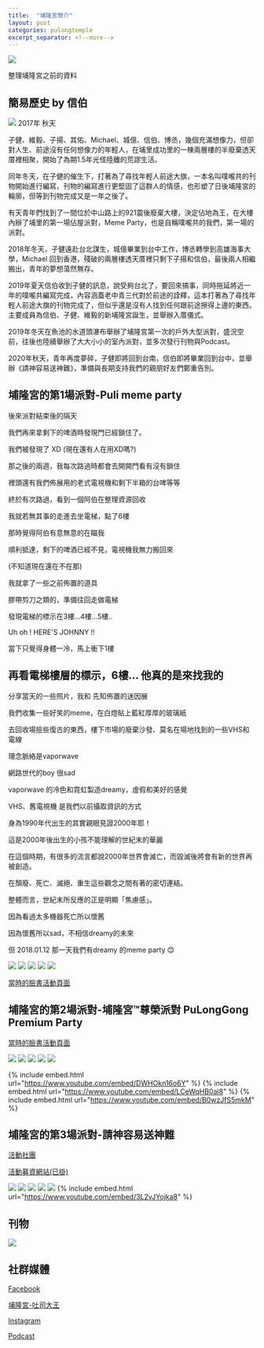 ```yaml
---
title:  "埔隆宮簡介"
layout: post
categories: pulongtemple
excerpt_separator: <!--more-->
---
```

<!-- 《》「」 -->
![](/assets/images/pulongtemple/0.jpg)

整理埔隆宮之前的資料
<!--more-->
## 簡易歷史 by 信伯
![](/assets/images/pulongtemple/01.jpg)
2017年 秋天

子健、維毅、子揚、其佑、Michael、城億、信伯、博丞，幾個充滿想像力，但卻對人生、前途沒有任何想像力的年輕人，在埔里成功里的一棟兩層樓的半廢棄透天厝裡相聚，開始了為期1.5年光怪陸離的荒謬生活。

同年冬天，在子健的催生下，打著為了尋找年輕人前途大旗，一本名叫噗嚨共的刊物開始進行編寫，刊物的編寫進行更堅固了這群人的情感，也形塑了日後埔隆宮的輪廓，但等到刊物完成又是一年之後了。

有天青年們找到了一間位於中山路上的921震後廢棄大樓，決定佔地為王，在大樓內辦了埔里的第一場佔屋派對，Meme Party，也是自稱噗嚨共的我們，第一場的派對。

2018年冬天，子健遠赴台北謀生，城億畢業到台中工作，博丞轉學到高雄海事大學，Michael 回到香港，殘破的兩層樓透天厝裡只剩下子揚和信伯，最後兩人相繼搬出，青年的夢想蕩然無存。

2019年夏天信伯收到子健的訊息，說受夠台北了，要回來搞事，同時拖延將近一年的噗嚨共編寫完成，內容涵蓋老中青三代對於前途的詮釋，這本打著為了尋找年輕人前途大旗的刊物完成了，但似乎還是沒有人找到任何跟前途擦得上邊的東西。主要成員為信伯、子健、維毅的新埔隆宮誕生，並舉辦入厝儀式。

2019年冬天在魚池的水道頭瀑布舉辦了埔隆宮第一次的戶外大型派對，盛況空前，往後也陸續舉辦了大大小小的室內派對，並多次發行刊物與Podcast。

2020年秋天，青年再度夢碎，子健即將回到台南，信伯即將畢業回到台中，並舉辦《請神容易送神難》，準備與長期支持我們的親朋好友們鄭重告別。

## 埔隆宮的第1場派對-Puli meme party

後來派對結束後的隔天

我們再來拿剩下的啤酒時發現門已經鎖住了。

我們被發現了 XD (現在還有人在用XD嗎?)

那之後的兩週，我每次路過時都會去開開門看有沒有鎖住

裡頭還有我們佈展用的老式電視機和剩下半箱的台啤等等

終於有次路過，看到一個阿伯在整理資源回收

我就若無其事的走進去坐電梯，點了6樓

那時覺得阿伯有意無意的在瞄我

順利抵達，剩下的啤酒已經不見，電視機我無力搬回來

(不知道現在還在不在那)

我就拿了一些之前佈置的道具

膠帶剪刀之類的，準備往回走做電梯

發現電梯的標示在3樓...4樓...5樓..

Uh oh ! HERE'S JOHNNY !! 

當下只覺得身體一冷，馬上衝下1樓

再看電梯樓層的標示，6樓... 他真的是來找我的
---

分享當天的一些照片，我和 先知佈置的迷因展

我們收集一些好笑的meme，在白燈貼上藍紅厚厚的玻璃紙

去回收場撿些復古的東西，樓下市場的廢棄沙發、莫名在場地找到的一些VHS和電線

理念脈絡是vaporwave

網路世代的boy 很sad

vaporwave 的冷色和霓虹製造dreamy，虛假和美好的感覺

VHS、舊電視機 是我們以前攝取資訊的方式 

身為1990年代出生的其實親眼見證2000年耶！

這是2000年後出生的小孩不能理解的世紀末的華麗

在這個時期，有很多的流言都說2000年世界會滅亡，而毀滅後將會有新的世界再被創造。

在頹廢、死亡、滅絕、重生這些觀念之間有著的密切連結。

整體而言，世紀末所反應的正是明顯「焦慮感」。

因為看過太多機器死亡所以懷舊

因為懷舊所以sad，不相信dreamy的未來

但 2018.01.12 那一天我們有dreamy 的meme party 😊

![](/assets/images/pulongtemple/m1.jpg)
![](/assets/images/pulongtemple/m2.jpg)
![](/assets/images/pulongtemple/m3.jpg)
![](/assets/images/pulongtemple/m4.jpg)
![](/assets/images/pulongtemple/m5.jpg)

[當時的臉書活動頁面](https://www.facebook.com/events/1184186401712755/?active_tab=about)

## 埔隆宮的第2場派對-埔隆宮™尊榮派對 PuLongGong Premium Party
[當時的臉書活動頁面](https://www.facebook.com/events/2289994651292461/)

![](/assets/images/pulongtemple/p0.jpg)
![](/assets/images/pulongtemple/p1.jpg)
![](/assets/images/pulongtemple/m3.jpg)
![](/assets/images/pulongtemple/m4.jpg)
![](/assets/images/pulongtemple/m5.jpg)

{% include embed.html url="https://www.youtube.com/embed/DWHOkn16o6Y" %}
{% include embed.html url="https://www.youtube.com/embed/LCeWqHB0al8" %}
{% include embed.html url="https://www.youtube.com/embed/B0wzJfS5mkM" %}


## 埔隆宮的第3場派對-請神容易送神難

[活動社團](https://www.facebook.com/groups/330098598294737)

[活動募資網站(已掛)](http://pulongtemple.wtf)

![](/assets/images/pulongtemple/z000.jpg)
![](/assets/images/pulongtemple/z00.jpg)
![](/assets/images/pulongtemple/z2.jpg)
![](/assets/images/pulongtemple/z3.jpg)
![](/assets/images/pulongtemple/z4.jpg)
{% include embed.html url="https://www.youtube.com/embed/3L2vJYojka8" %}

## 刊物
![](/assets/images/pulongtemple/book.jpg)

## 社群媒體
[Facebook](https://www.facebook.com/pooliongkiong)

[埔隆宮-吐司大王](https://www.facebook.com/poolongtemple)

[Instagram](https://www.instagram.com/pulongtemple/)

[Podcast](https://anchor.fm/pulongtemple)